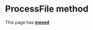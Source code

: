 # ProcessFile method

This page has [**moved**](https://lib-docs.delphidabbler.com/MD5/1/API/TPJMD5-ProcessFile)